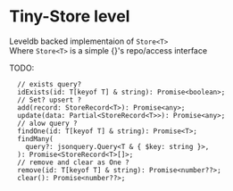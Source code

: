 # Tiny-Store level

Leveldb backed implementaion of `Store<T>`  
Where `Store<T>` is a simple {}'s repo/access interface

TODO:

```
  // exists query?
  idExists(id: T[keyof T] & string): Promise<boolean>;
  // Set? upsert ?
  add(record: StoreRecord<T>): Promise<any>;
  update(data: Partial<StoreRecord<T>>): Promise<any>;
  // alow query ?
  findOne(id: T[keyof T] & string): Promise<T>;
  findMany(
    query?: jsonquery.Query<T & { $key: string }>,
  ): Promise<StoreRecord<T>[]>;
  // remove and clear as One ?
  remove(id: T[keyof T] & string): Promise<number??>;
  clear(): Promise<number??>;
```
